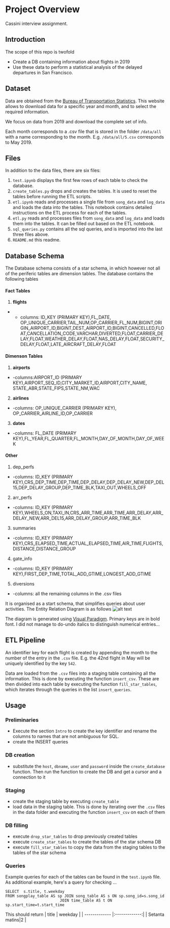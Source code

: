 # Project Overview

Cassini interview assignment.  

## Introduction

The scope of this repo is twofold 
- Create a DB containing information about flights in 2019
- Use these data to perform a statistical analysis of the delayed departures in San Francisco.

## Dataset
Data are obtained from the [Bureau of Transportation Statistics](https://www.transtats.bts.gov/DL_SelectFields.asp?Table_ID=236&DB_Short_Name=On-Time). This website allows to download data for a specific year and month, and to select the required information. 

We focus on data from 2019 and download the complete set of info.

Each month corresponds to a .csv file that is stored in the folder ```/data/all``` with a name corresponding to the month. E.g. ```/data/all/5.csv``` corresponds to May 2019.
## Files 
In addition to the data files, there are six files:
1. ```test.ipynb``` displays the first few rows of each table to check the database.
2. ```create_tables.py``` drops and creates the tables. It is used to reset the tables before running the ETL scripts.
3. ```etl.ipynb``` reads and processes a single file from ```song_data``` and ```log_data``` and loads the data into the tables. This notebook contains detailed instructions on the ETL process for each of the tables.
4. ```etl.py``` reads and processes files from ```song_data``` and ```log_data``` and loads them into the tables. It can be filled out based on the ETL notebook.
5. ```sql_queries.py``` contains all the sql queries, and is imported into the last three files above.
6. ```README.md``` this readme.


## Database Schema
The Database schema consists of a star schema, in which however not all of the periferic tables are dimension tables. The database contains the following tables
#### Fact Tables 
1. **flights** 
- - columns:     ID_KEY (PRIMARY KEY),FL_DATE, OP_UNIQUE_CARRIER,TAIL_NUM,OP_CARRIER_FL_NUM,BIGINT,ORIGIN_AIRPORT_ID,BIGINT,DEST_AIRPORT_ID,BIGINT,CANCELLED,FLOAT,CANCELLATION_CODE,VARCHAR,DIVERTED,FLOAT,CARRIER_DELAY,FLOAT,WEATHER_DELAY,FLOAT,NAS_DELAY,FLOAT,SECURITY_DELAY,FLOAT,LATE_AIRCRAFT_DELAY,FLOAT


#### Dimenson Tables
1. **airports** 
- -columns:AIRPORT_ID (PRIMARY KEY),AIRPORT_SEQ_ID,CITY_MARKET_ID,AIRPORT,CITY_NAME, STATE_ABR,STATE_FIPS,STATE_NM,WAC

2. **airlines** 
- -columns: OP_UNIQUE_CARRIER (PRIMARY KEY), OP_CARRIER_AIRLINE_ID,OP_CARRIER               
3. **dates**
- -columns: FL_DATE (PRIMARY KEY),FL_YEAR,FL_QUARTER,FL_MONTH,DAY_OF_MONTH,DAY_OF_WEEK

#### Other 
1. dep_perfs
- -columns: ID_KEY (PRIMARY KEY),CRS_DEP_TIME,DEP_TIME,DEP_DELAY,DEP_DELAY_NEW,DEP_DEL15,DEP_DELAY_GROUP,DEP_TIME_BLK,TAXI_OUT,WHEELS_OFF
2. arr_perfs
- -columns: ID_KEY (PRIMARY KEY),WHEELS_ON,TAXI_IN,CRS_ARR_TIME,ARR_TIME,ARR_DELAY,ARR_DELAY_NEW,ARR_DEL15,ARR_DELAY_GROUP,ARR_TIME_BLK   
3. summaries
- -columns: ID_KEY (PRIMARY KEY),CRS_ELAPSED_TIME,ACTUAL_ELAPSED_TIME,AIR_TIME,FLIGHTS,DISTANCE,DISTANCE_GROUP
4. gate_info
- -columns: ID_KEY (PRIMARY KEY),FIRST_DEP_TIME,TOTAL_ADD_GTIME,LONGEST_ADD_GTIME
5. diversions
- -columns: all the remaining columns in the .csv files

It is organised as a start schema, that simplifies queries about user activities. The Entity Relation Diagram is as follows
![alt text](./fligths_schema.png)

The diagram is generated using [Visual Paradigm](https://online.visual-paradigm.com/diagrams/features/erd-tool/). Primary keys are in bold font. I did not manage to do-undo italics to distinguish numerical entries...


## ETL Pipeline

An identifier key for each flight is created by appending the month to the number of the entry in the ```.csv``` file. E.g. the 42nd flight in May will be uniquely identified by the key ```542```. 

Data are loaded from the ```.csv``` files into a staging table containing all the information. This is done by executing the function ```insert_csv```. These are then divided into each table by executing the function ```fill_star_tables```, which iterates through the queries in the list ```insert_queries```.


## Usage
### Preliminaries
- Execute the section ```Intro``` to create the key identifier and rename the columns to names that are not ambiguous for SQL.
- create the INSERT queries 
### DB creation
- substitute the ```host```, ```dbname```, ```user``` and ```password``` inside the ```create_database``` function. Then run the function to create the DB and get a cursor and a connection to it
### Staging 
- create the staging table by executing ```create_table```
- load data in the staging table. This is done by iterating over the ```.csv``` files in the data folder and executing the function ```insert_csv``` on each of them
### DB filling
- execute ```drop_star_tables``` to drop previously created tables
- execute ```create_star_tables``` to create the tables of the star schema DB
- execute ```fill_star_tables``` to copy the data from the staging tables to the tables of the star schema

### Queries
Example queries for each of the tables can be found in the ```test.ipynb``` file. As additional example, here's a query for checking ...
```
SELECT  s.title, t.weekday 
FROM songplay_table AS sp JOIN song_table AS s ON sp.song_id=s.song_id
                        JOIN time_table AS t ON sp.start_time=t.start_time
```
This should return 
| title         | weekday       |
| ------------- |:-------------:| 
| Setanta matins|2              |
